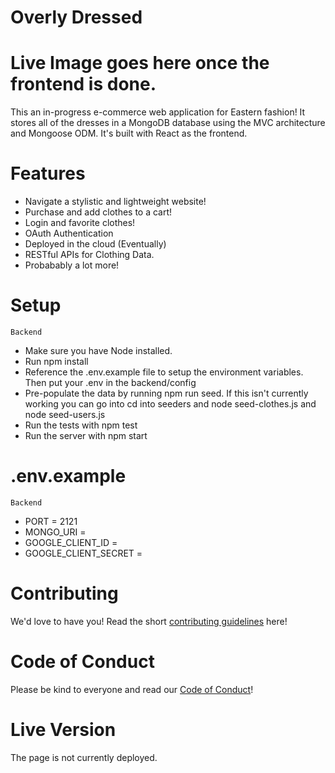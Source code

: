 # Overly Dressed 

# Live Image goes here once the frontend is done. 

This an in-progress e-commerce web application for Eastern fashion!
It stores all of the dresses in a MongoDB database using the MVC architecture and Mongoose ODM.
It's built with React as the frontend.

# Features
* Navigate a stylistic and lightweight website!
* Purchase and add clothes to a cart!
* Login and favorite clothes!
* OAuth Authentication
* Deployed in the cloud (Eventually)
* RESTful APIs for Clothing Data.
* Probabably a lot more!

# Setup
```Backend```
* Make sure you have Node installed. 
* Run npm install
* Reference the .env.example file to setup the environment variables. Then put your .env in the backend/config
* Pre-populate the data by running npm run seed. If this isn't currently working you can go into cd into seeders and node seed-clothes.js and node seed-users.js
* Run the tests with npm test
* Run the server with npm start

# .env.example
```Backend```
* PORT = 2121
* MONGO_URI =
* GOOGLE_CLIENT_ID = 
* GOOGLE_CLIENT_SECRET = 

# Contributing
We'd love to have you! Read the short [contributing guidelines](CONTRIBUTING.md) here!

# Code of Conduct
Please be kind to everyone and read our [Code of Conduct](CODE_OF_CONDUCT.md)!

# Live Version
The page is not currently deployed. 







